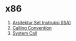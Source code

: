 # x86

1. [Arsitektur Set Instruksi (ISA)](instruction.md)
2. [Calling Convention](call.md)
3. [System Call](syscall.md)
